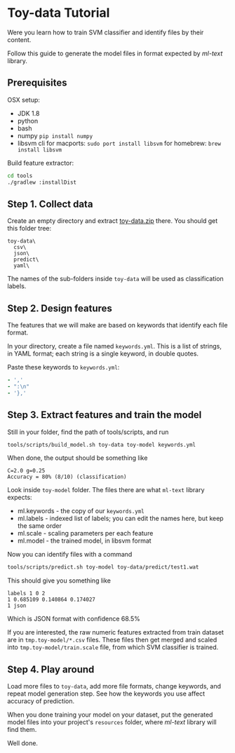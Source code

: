 
Toy-data Tutorial
=================

Were you learn how to train SVM classifier and identify files by their content.

Follow this guide to generate the model files in format expected by *ml-text* library.


Prerequisites
-------------

OSX setup:

* JDK 1.8
* python
* bash
* numpy
    `pip install numpy`
* libsvm cli
    for macports: `sudo port install libsvm`
    for homebrew: `brew install libsvm`

Build feature extractor:

```bash
cd tools
./gradlew :installDist
```


Step 1. Collect data
--------------------

Create an empty directory and extract [toy-data.zip](toy-data.zip) there.
You should get this folder tree:

    toy-data\
      csv\
      json\
      predict\
      yaml\

The names of the sub-folders inside `toy-data` will be used as classification labels.


Step 2. Design features
-----------------------

The features that we will make are based on keywords that identify each file format.

In your directory, create a file named `keywords.yml`. This is a list of strings,
in YAML format; each string is a single keyword, in double quotes.

Paste these keywords to `keywords.yml`:

```yaml
- ','
- ":\n"
- '},'
```

Step 3. Extract features and train the model
--------------------------------------------

Still in your folder, find the path of tools/scripts, and run

```bash
tools/scripts/build_model.sh toy-data toy-model keywords.yml
```

When done, the output should be something like

    C=2.0 g=0.25
    Accuracy = 80% (8/10) (classification)

Look inside `toy-model` folder. The files there are what `ml-text` library
expects:

* ml.keywords - the copy of our `keywords.yml`
* ml.labels - indexed list of labels; you can edit the names here, but keep the same order
* ml.scale - scaling parameters per each feature
* ml.model - the trained model, in libsvm format

Now you can identify files with a command

```bash
tools/scripts/predict.sh toy-model toy-data/predict/test1.wat
```

This should give you something like

    labels 1 0 2
    1 0.685109 0.140864 0.174027
    1 json

Which is JSON format with confidence 68.5%

If you are interested, the raw numeric features extracted from train dataset are
in `tmp.toy-model/*.csv` files. These files then get merged and scaled into
`tmp.toy-model/train.scale` file, from which SVM classifier is trained.


Step 4. Play around
-------------------

Load more files to `toy-data`, add more file formats, change keywords, and repeat
model generation step. See how the keywords you use affect accuracy of prediction.

When you done training your model on your dataset, put the generated model files
into your project's `resources` folder, where *ml-text* library will find them.

Well done.

